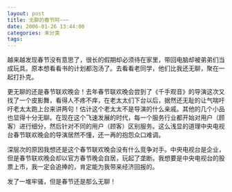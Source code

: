 ```yaml
---
layout: post
title: 无聊的春节阿~~~
date: 2006-01-26 13:44:00
categories: 未分类
tags: 
---
```


越来越发现春节没有意思了，很长的假期却必须待在家里，带回电脑却被弟弟们当成玩具。原本想看看书的计划都泡汤了。去看看老同学，他们比我还无聊，聚在一起打扑克。

更无聊的还是春节联欢晚会！去年春节联欢晚会尝到了《千手观音》的导演这次又找了一个皮影舞，看得人不疼不痒，在老太太们下台以后，据然还无耻的让气喘吁吁老太太跑上台来讲两句！估计这个老太太不是导演的什么亲戚。其他的几个小品也显得十分无聊。在现在这个飞速发展的时代，每一个服务行业都开始对用户（顾客）进行细分，然后针对不同的用户（顾客）区别服务。这么浅显的道理中央电视台春节联欢晚会的导演居然不懂，还一再的抱怨众口难调。

深层次的原因我想还是这个春节联欢晚会没有什么竞争对手。中央电视台是企业，但是春节联欢晚会却以官方春节晚会自居，玩起了垄断。我想要是中央电视台的股票上市，我一定会追捧的，肯定能为我带来经济回报的。

发了一堆牢骚，但是春节还是那么无聊！
